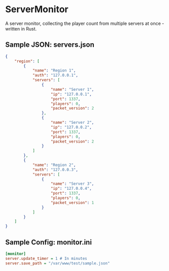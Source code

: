 # ServerMonitor
A server monitor, collecting the player count from multiple servers at once - written in Rust.
  

## Sample JSON: servers.json
```json
{
    "region": [
        {
            "name": "Region 1",
            "auth": "127.0.0.1",
            "servers": [
                {
                    "name": "Server 1",
                    "ip": "127.0.0.1",
                    "port": 1337,
                    "players": 0,
                    "packet_version": 2
                },
                {
                    "name": "Server 2",
                    "ip": "127.0.0.2",
                    "port": 1337,
                    "players": 0,
                    "packet_version": 2
                }
            ]
        },
        {
            "name": "Region 2",
            "auth": "127.0.0.3",
            "servers": [
                {
                    "name": "Server 3",
                    "ip": "127.0.0.4",
                    "port": 1337,
                    "players": 0,
                    "packet_version": 1
                }
            ]
        }
    ]
}
```  
  
  ## Sample Config: monitor.ini
  ```ini
  [monitor]
server.update_timer = 1 # In minutes
server.save_path = "/var/www/test/sample.json"
```